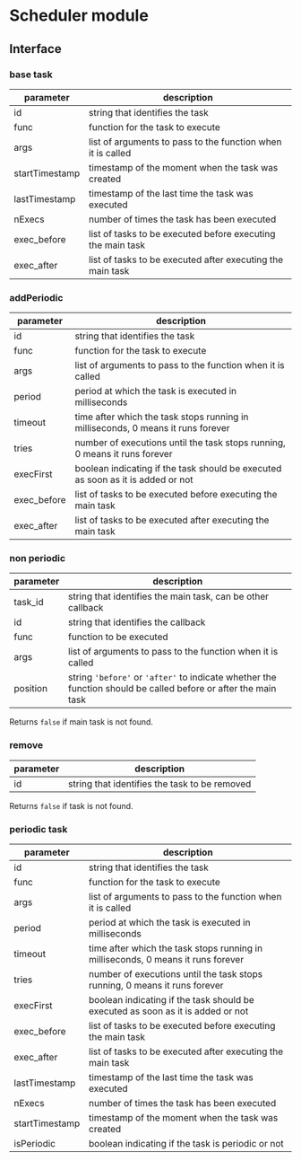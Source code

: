 # Scheduler module

## Interface

### base task

| parameter   | description |
| ---------   | ----------- |
| id          | string that identifies the task |
| func        | function for the task to execute |
| args        | list of arguments to pass to the function when it is called |
| startTimestamp | timestamp of the moment when the task was created |
| lastTimestamp  | timestamp of the last time the task was executed |
| nExecs         | number of times the task has been executed |
| exec_before | list of tasks to be executed before executing the main task |
| exec_after  | list of tasks to be executed after executing the main task |


### addPeriodic

| parameter   | description |
| ---------   | ----------- |
| id          | string that identifies the task |
| func        | function for the task to execute |
| args        | list of arguments to pass to the function when it is called |
| period      | period at which the task is executed in milliseconds |
| timeout     | time after which the task stops running in milliseconds, 0 means it runs forever |
| tries       | number of executions until the task stops running, 0 means it runs forever |
| execFirst   | boolean indicating if the task should be executed as soon as it is added or not |
| exec_before | list of tasks to be executed before executing the main task |
| exec_after  | list of tasks to be executed after executing the main task |

### non periodic

| parameter | description |
| --------- | ----------- |
| task_id   | string that identifies the main task, can be other callback |
| id        | string that identifies the callback |
| func      | function to be executed |
| args      | list of arguments to pass to the function when it is called |
| position  | string `'before'` or `'after'` to indicate whether the function should be called before or after the main task |

Returns `false` if main task is not found.

### remove

| parameter | description |
| --------- | ----------- |
| id        | string that identifies the task to be removed |

Returns `false` if task is not found.

### periodic task

| parameter      | description |
| ---------      | ----------- |
| id             | string that identifies the task |
| func           | function for the task to execute |
| args           | list of arguments to pass to the function when it is called |
| period         | period at which the task is executed in milliseconds |
| timeout        | time after which the task stops running in milliseconds, 0 means it runs forever |
| tries          | number of executions until the task stops running, 0 means it runs forever |
| execFirst      | boolean indicating if the task should be executed as soon as it is added or not |
| exec_before    | list of tasks to be executed before executing the main task |
| exec_after     | list of tasks to be executed after executing the main task |
| lastTimestamp  | timestamp of the last time the task was executed |
| nExecs         | number of times the task has been executed |
| startTimestamp | timestamp of the moment when the task was created |
| isPeriodic     | boolean indicating if the task is periodic or not |
